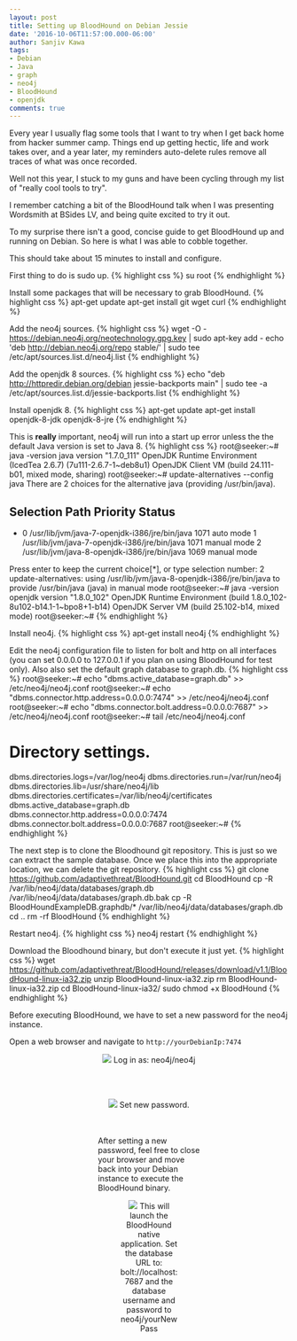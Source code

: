 ```yaml
---
layout: post
title: Setting up BloodHound on Debian Jessie
date: '2016-10-06T11:57:00.000-06:00'
author: Sanjiv Kawa
tags:
- Debian
- Java
- graph
- neo4j
- BloodHound
- openjdk
comments: true
---
```

Every year I usually flag some tools that I want to try when I get back home from hacker summer camp. Things end up getting hectic, life and work takes over, and a year later, my reminders auto-delete rules remove all traces of what was once recorded.

Well not this year, I stuck to my guns and have been cycling through my list of "really cool tools to try".

I remember catching a bit of the BloodHound talk when I was presenting Wordsmith at BSides LV, and being quite excited to try it out.

To my surprise there isn't a good, concise guide to get BloodHound up and running on Debian. So here is what I was able to cobble together.

This should take about 15 minutes to install and configure.

First thing to do is sudo up.
{% highlight css %}
su root
{% endhighlight %}

Install some packages that will be necessary to grab BloodHound.
{% highlight css %}
apt-get update
apt-get install git wget curl
{% endhighlight %}

Add the neo4j sources.
{% highlight css %}
wget -O - https://debian.neo4j.org/neotechnology.gpg.key | sudo apt-key add -
echo 'deb http://debian.neo4j.org/repo stable/' | sudo tee /etc/apt/sources.list.d/neo4j.list
{% endhighlight %}

Add the openjdk 8 sources.
{% highlight css %}
echo "deb http://httpredir.debian.org/debian jessie-backports main" | sudo tee -a /etc/apt/sources.list.d/jessie-backports.list
{% endhighlight %}

Install openjdk 8.
{% highlight css %}
apt-get update
apt-get install openjdk-8-jdk openjdk-8-jre
{% endhighlight %}

This is **really** important, neo4j will run into a start up error unless the the default Java version is set to Java 8.
{% highlight css %}
root@seeker:~# java -version
java version "1.7.0_111"
OpenJDK Runtime Environment (IcedTea 2.6.7) (7u111-2.6.7-1~deb8u1)
OpenJDK Client VM (build 24.111-b01, mixed mode, sharing)
root@seeker:~# update-alternatives --config java
There are 2 choices for the alternative java (providing /usr/bin/java).

  Selection    Path                                           Priority   Status
------------------------------------------------------------
* 0            /usr/lib/jvm/java-7-openjdk-i386/jre/bin/java   1071      auto mode
  1            /usr/lib/jvm/java-7-openjdk-i386/jre/bin/java   1071      manual mode
  2            /usr/lib/jvm/java-8-openjdk-i386/jre/bin/java   1069      manual mode

Press enter to keep the current choice[*], or type selection number: 2
update-alternatives: using /usr/lib/jvm/java-8-openjdk-i386/jre/bin/java to provide /usr/bin/java (java) in manual mode
root@seeker:~# java -version
openjdk version "1.8.0_102"
OpenJDK Runtime Environment (build 1.8.0_102-8u102-b14.1-1~bpo8+1-b14)
OpenJDK Server VM (build 25.102-b14, mixed mode)
root@seeker:~#
{% endhighlight %}

Install neo4j.
{% highlight css %}
apt-get install neo4j
{% endhighlight %}

Edit the neo4j configuration file to listen for bolt and http on all interfaces (you can set 0.0.0.0 to 127.0.0.1 if you plan on using BloodHound for test only). Also also set the default graph database to graph.db.
{% highlight css %}
root@seeker:~# echo "dbms.active_database=graph.db" >> /etc/neo4j/neo4j.conf
root@seeker:~# echo "dbms.connector.http.address=0.0.0.0:7474" >> /etc/neo4j/neo4j.conf
root@seeker:~# echo "dbms.connector.bolt.address=0.0.0.0:7687" >> /etc/neo4j/neo4j.conf
root@seeker:~# tail /etc/neo4j/neo4j.conf
# Directory settings.
dbms.directories.logs=/var/log/neo4j
dbms.directories.run=/var/run/neo4j
dbms.directories.lib=/usr/share/neo4j/lib
dbms.directories.certificates=/var/lib/neo4j/certificates
dbms.active_database=graph.db
dbms.connector.http.address=0.0.0.0:7474
dbms.connector.bolt.address=0.0.0.0:7687
root@seeker:~#
{% endhighlight %}

The next step is to clone the Bloodhound git repository. This is just so we can extract the sample database. Once we place this into the appropriate location, we can delete the git repository.
{% highlight css %}
git clone https://github.com/adaptivethreat/BloodHound.git
cd BloodHound
cp -R /var/lib/neo4j/data/databases/graph.db /var/lib/neo4j/data/databases/graph.db.bak
cp -R BloodHoundExampleDB.graphdb/* /var/lib/neo4j/data/databases/graph.db
cd ..
rm -rf BloodHound
{% endhighlight %}

Restart neo4j.
{% highlight css %}
neo4j restart
{% endhighlight %}

Download the Bloodhound binary, but don't execute it just yet.
{% highlight css %}
wget https://github.com/adaptivethreat/BloodHound/releases/download/v1.1/BloodHound-linux-ia32.zip
unzip BloodHound-linux-ia32.zip
rm BloodHound-linux-ia32.zip
cd BloodHound-linux-ia32/
sudo chmod +x BloodHound
{% endhighlight %}

Before executing BloodHound, we have to set a new password for the neo4j instance.

Open a web browser and navigate to `http://yourDebianIp:7474`

<figure>
  <center>
    <img src="https://3.bp.blogspot.com/-eG3pGa7suBY/V_aOwBuTrZI/AAAAAAAACNs/VZi9pHR4iZEMHzCxEtDsV-sOgnJtkKjUQCLcB/s400/1.png">
    <figurecaption>Log in as: neo4j/neo4j</figurecaption>
  </center>
<figure>
<br><br>
<figure>
  <center>
    <img src="https://4.bp.blogspot.com/-kSxFkThI2Sw/V_aOwKTVv3I/AAAAAAAACNk/vS3shpnhc7s5zmK_VKLfn1_gw6J9sgEIQCEw/s1600/2.png">
    <figurecaption>Set new password.</figurecaption>
  </center>
<figure>
<br><br>
After setting a new password, feel free to close your browser and move back into your Debian instance to execute the BloodHound binary.

<figure>
  <center>
    <img src="https://1.bp.blogspot.com/-A8_LGW_Fvhc/V_aOweRnoLI/AAAAAAAACNw/J7fSo6ORs3YO3jVK2-ip_ItDjFjj-q6sQCEw/s400/4.png">
    <figurecaption>This will launch the BloodHound native application. Set the database URL to: bolt://localhost:7687 and the database username and password to neo4j/yourNewPass</figurecaption>
  </center>
<figure>
<br><br>
<figure>
  <center>
    <img src="https://3.bp.blogspot.com/-SI0UXGzGazo/V_aOw1jLibI/AAAAAAAACN4/OX9VWLoN1kg0rv7s60RO6ooQ1H2pVN4lACEw/s400/5.png">
  </center>
<figure>
<br><br>
<figure>
  <center>
    <img src="https://1.bp.blogspot.com/-9SwCp3r5B7U/V_aOwpr9qPI/AAAAAAAACN0/LH_8DbBGHisiW6U_t4AtZ9h3wVkOZbQsgCEw/s400/6.png">
  </center>
<figure>
